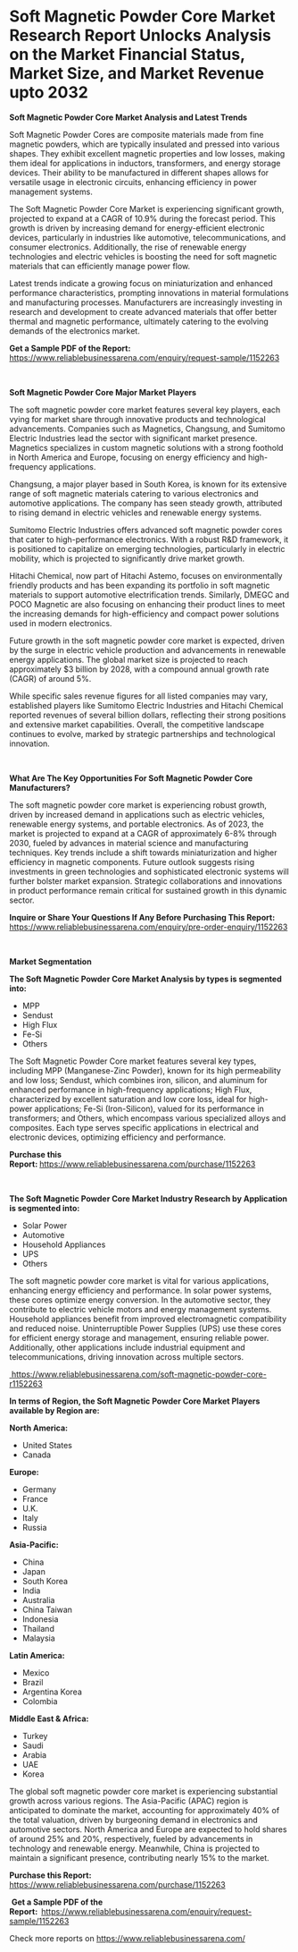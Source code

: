 <p><h1>Soft Magnetic Powder Core Market Research Report Unlocks Analysis on the Market Financial Status, Market Size, and Market Revenue upto 2032</h1></p><p><strong>Soft Magnetic Powder Core Market Analysis and Latest Trends</strong></p>
<p><p>Soft Magnetic Powder Cores are composite materials made from fine magnetic powders, which are typically insulated and pressed into various shapes. They exhibit excellent magnetic properties and low losses, making them ideal for applications in inductors, transformers, and energy storage devices. Their ability to be manufactured in different shapes allows for versatile usage in electronic circuits, enhancing efficiency in power management systems.</p><p>The Soft Magnetic Powder Core Market is experiencing significant growth, projected to expand at a CAGR of 10.9% during the forecast period. This growth is driven by increasing demand for energy-efficient electronic devices, particularly in industries like automotive, telecommunications, and consumer electronics. Additionally, the rise of renewable energy technologies and electric vehicles is boosting the need for soft magnetic materials that can efficiently manage power flow.</p><p>Latest trends indicate a growing focus on miniaturization and enhanced performance characteristics, prompting innovations in material formulations and manufacturing processes. Manufacturers are increasingly investing in research and development to create advanced materials that offer better thermal and magnetic performance, ultimately catering to the evolving demands of the electronics market.</p></p>
<p><strong>Get a Sample PDF of the Report:&nbsp;</strong> <a href="https://www.reliablebusinessarena.com/enquiry/request-sample/1152263?utm_campaign=2639&utm_medium=2&utm_source=Github&utm_content=ia&utm_term=04042025&utm_id=soft-magnetic-powder-core">https://www.reliablebusinessarena.com/enquiry/request-sample/1152263</a></p>
<p>&nbsp;</p>
<p><strong>Soft Magnetic Powder Core Major Market Players</strong></p>
<p><p>The soft magnetic powder core market features several key players, each vying for market share through innovative products and technological advancements. Companies such as Magnetics, Changsung, and Sumitomo Electric Industries lead the sector with significant market presence. Magnetics specializes in custom magnetic solutions with a strong foothold in North America and Europe, focusing on energy efficiency and high-frequency applications.</p><p>Changsung, a major player based in South Korea, is known for its extensive range of soft magnetic materials catering to various electronics and automotive applications. The company has seen steady growth, attributed to rising demand in electric vehicles and renewable energy systems.</p><p>Sumitomo Electric Industries offers advanced soft magnetic powder cores that cater to high-performance electronics. With a robust R&D framework, it is positioned to capitalize on emerging technologies, particularly in electric mobility, which is projected to significantly drive market growth.</p><p>Hitachi Chemical, now part of Hitachi Astemo, focuses on environmentally friendly products and has been expanding its portfolio in soft magnetic materials to support automotive electrification trends. Similarly, DMEGC and POCO Magnetic are also focusing on enhancing their product lines to meet the increasing demands for high-efficiency and compact power solutions used in modern electronics.</p><p>Future growth in the soft magnetic powder core market is expected, driven by the surge in electric vehicle production and advancements in renewable energy applications. The global market size is projected to reach approximately $3 billion by 2028, with a compound annual growth rate (CAGR) of around 5%.</p><p>While specific sales revenue figures for all listed companies may vary, established players like Sumitomo Electric Industries and Hitachi Chemical reported revenues of several billion dollars, reflecting their strong positions and extensive market capabilities. Overall, the competitive landscape continues to evolve, marked by strategic partnerships and technological innovation.</p></p>
<p>&nbsp;</p>
<p><strong>What Are The Key Opportunities For Soft Magnetic Powder Core Manufacturers?</strong></p>
<p><p>The soft magnetic powder core market is experiencing robust growth, driven by increased demand in applications such as electric vehicles, renewable energy systems, and portable electronics. As of 2023, the market is projected to expand at a CAGR of approximately 6-8% through 2030, fueled by advances in material science and manufacturing techniques. Key trends include a shift towards miniaturization and higher efficiency in magnetic components. Future outlook suggests rising investments in green technologies and sophisticated electronic systems will further bolster market expansion. Strategic collaborations and innovations in product performance remain critical for sustained growth in this dynamic sector.</p></p>
<p><strong>Inquire or Share Your Questions If Any Before Purchasing This Report:</strong> <a href="https://www.reliablebusinessarena.com/enquiry/pre-order-enquiry/1152263?utm_campaign=2639&utm_medium=2&utm_source=Github&utm_content=ia&utm_term=04042025&utm_id=soft-magnetic-powder-core">https://www.reliablebusinessarena.com/enquiry/pre-order-enquiry/1152263</a></p>
<p>&nbsp;</p>
<p><strong>Market Segmentation</strong></p>
<p><strong>The Soft Magnetic Powder Core Market Analysis by types is segmented into:</strong></p>
<p><ul><li>MPP</li><li>Sendust</li><li>High Flux</li><li>Fe-Si</li><li>Others</li></ul></p>
<p><p>The Soft Magnetic Powder Core market features several key types, including MPP (Manganese-Zinc Powder), known for its high permeability and low loss; Sendust, which combines iron, silicon, and aluminum for enhanced performance in high-frequency applications; High Flux, characterized by excellent saturation and low core loss, ideal for high-power applications; Fe-Si (Iron-Silicon), valued for its performance in transformers; and Others, which encompass various specialized alloys and composites. Each type serves specific applications in electrical and electronic devices, optimizing efficiency and performance.</p></p>
<p><strong>Purchase this Report:&nbsp;</strong><a href="https://www.reliablebusinessarena.com/purchase/1152263?utm_campaign=2639&utm_medium=2&utm_source=Github&utm_content=ia&utm_term=04042025&utm_id=soft-magnetic-powder-core">https://www.reliablebusinessarena.com/purchase/1152263</a></p>
<p>&nbsp;</p>
<p><strong>The Soft Magnetic Powder Core Market Industry Research by Application is segmented into:</strong></p>
<p><ul><li>Solar Power</li><li>Automotive</li><li>Household Appliances</li><li>UPS</li><li>Others</li></ul></p>
<p><p>The soft magnetic powder core market is vital for various applications, enhancing energy efficiency and performance. In solar power systems, these cores optimize energy conversion. In the automotive sector, they contribute to electric vehicle motors and energy management systems. Household appliances benefit from improved electromagnetic compatibility and reduced noise. Uninterruptible Power Supplies (UPS) use these cores for efficient energy storage and management, ensuring reliable power. Additionally, other applications include industrial equipment and telecommunications, driving innovation across multiple sectors.</p></p>
<p><a href="https://www.reliablebusinessarena.com/soft-magnetic-powder-core-r1152263?utm_campaign=2639&utm_medium=2&utm_source=Github&utm_content=ia&utm_term=04042025&utm_id=soft-magnetic-powder-core">&nbsp;https://www.reliablebusinessarena.com/soft-magnetic-powder-core-r1152263</a></p>
<p><strong>In terms of Region, the Soft Magnetic Powder Core Market Players available by Region are:</strong></p>
<p>
    <p> <strong> North America: </strong>
        <ul>
            <li>United States</li>
            <li>Canada</li>
        </ul>
        </p> 
    <p> <strong> Europe: </strong>
        <ul>
            <li>Germany</li>
            <li>France</li>
            <li>U.K.</li>
            <li>Italy</li>
            <li>Russia</li>
        </ul>
        </p> 
    <p> <strong> Asia-Pacific: </strong>
        <ul>
            <li>China</li>
            <li>Japan</li>
            <li>South Korea</li>
            <li>India</li>
            <li>Australia</li>
            <li>China Taiwan</li>
            <li>Indonesia</li>
            <li>Thailand</li>
            <li>Malaysia</li>
        </ul>
        </p> 
    <p> <strong> Latin America: </strong>
        <ul>
            <li>Mexico</li>
            <li>Brazil</li>
            <li>Argentina Korea</li>
            <li>Colombia</li>
        </ul>
        </p> 
    <p> <strong> Middle East & Africa: </strong>
        <ul>
            <li>Turkey</li>
            <li>Saudi</li>
            <li>Arabia</li>
            <li>UAE</li>
            <li>Korea</li>
        </ul>
    </p>
    </p>
<p><p>The global soft magnetic powder core market is experiencing substantial growth across various regions. The Asia-Pacific (APAC) region is anticipated to dominate the market, accounting for approximately 40% of the total valuation, driven by burgeoning demand in electronics and automotive sectors. North America and Europe are expected to hold shares of around 25% and 20%, respectively, fueled by advancements in technology and renewable energy. Meanwhile, China is projected to maintain a significant presence, contributing nearly 15% to the market.</p></p>
<p><strong>Purchase this Report: </strong><a href="https://www.reliablebusinessarena.com/purchase/1152263?utm_campaign=2639&utm_medium=2&utm_source=Github&utm_content=ia&utm_term=04042025&utm_id=soft-magnetic-powder-core">https://www.reliablebusinessarena.com/purchase/1152263</a></p>
<p>&nbsp;<strong>Get a Sample PDF of the Report:&nbsp;&nbsp;</strong><a href="https://www.reliablebusinessarena.com/enquiry/request-sample/1152263?utm_campaign=2639&utm_medium=2&utm_source=Github&utm_content=ia&utm_term=04042025&utm_id=soft-magnetic-powder-core">https://www.reliablebusinessarena.com/enquiry/request-sample/1152263</a></p>
<p><strong></strong></p>
<p>Check more reports on <a href="https://www.reliablebusinessarena.com/?utm_campaign=2639&utm_medium=2&utm_source=Github&utm_content=ia&utm_term=04042025&utm_id=soft-magnetic-powder-core">https://www.reliablebusinessarena.com/</a></p>